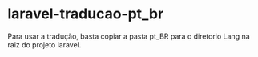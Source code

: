 # laravel-traducao-pt_br


Para usar a tradução, basta copiar a pasta pt_BR para o diretorio Lang na raiz do projeto laravel.
